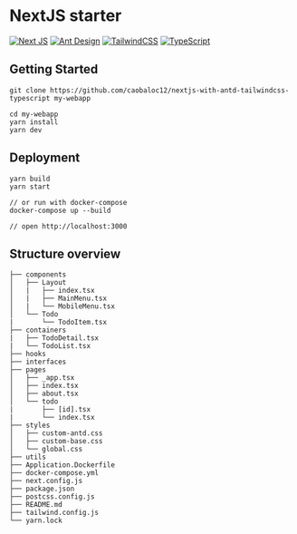 # NextJS starter

[![Next JS](https://img.shields.io/badge/nextjs-%23000000.svg?style=for-the-badge&logo=next.js&logoColor=white)](https://github.com/vercel/next.js)
[![Ant Design](https://img.shields.io/badge/-AntDesign-%230170FE?style=for-the-badge&logo=ant-design&logoColor=white)](https://github.com/ant-design/ant-design)
[![TailwindCSS](https://img.shields.io/badge/tailwindcss-%2338B2AC.svg?style=for-the-badge&logo=tailwind-css&logoColor=white)](https://github.com/tailwindlabs/tailwindcss)
[![TypeScript](https://img.shields.io/badge/typescript-%23007ACC.svg?style=for-the-badge&logo=typescript&logoColor=white)](https://github.com/microsoft/TypeScript)
## Getting Started

```
git clone https://github.com/caobaloc12/nextjs-with-antd-tailwindcss-typescript my-webapp

cd my-webapp
yarn install
yarn dev
```

## Deployment

```
yarn build
yarn start

// or run with docker-compose
docker-compose up --build

// open http://localhost:3000
```

## Structure overview
```
├── components
│   ├── Layout
│   |   ├── index.tsx
│   |   ├── MainMenu.tsx
│   |   └── MobileMenu.tsx
│   └── Todo
|       └── TodoItem.tsx
├── containers
|   ├── TodoDetail.tsx
|   └── TodoList.tsx
├── hooks
├── interfaces
├── pages
│   ├── _app.tsx
│   ├── index.tsx
│   ├── about.tsx
│   └── todo
|       ├── [id].tsx
|       └── index.tsx
├── styles
│   ├── custom-antd.css
│   ├── custom-base.css
│   └── global.css
├── utils
├── Application.Dockerfile
├── docker-compose.yml
├── next.config.js
├── package.json
├── postcss.config.js
├── README.md
├── tailwind.config.js
└── yarn.lock
```
